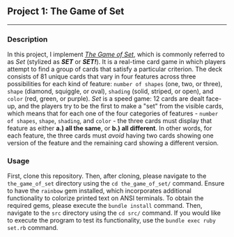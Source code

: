 ## Project 1: The Game of Set

---

### Description

In this project, I implement [_The Game of Set_](https://en.wikipedia.org/wiki/Set_(card_game)), which is commonly referred to as _Set_ (stylized as ___SET___ or ___SET!___). It is a real-time card game in which players attempt to find a group of cards that satisfy a particular criterion. The deck consists of 81 unique cards that vary in four features across three possibilities for each kind of feature: `number of shapes` (one, two, or three), `shape` (diamond, squiggle, or oval), `shading` (solid, striped, or open), and `color` (red, green, or purple). _Set_ is a speed game: 12 cards are dealt face-up, and the players try to be the first to make a "set" from the visible cards, which means that for each one of the four categories of features - `number of shapes`, `shape`, `shading`, and `color` - the three cards must display that feature as either __a.) all the same__, or __b.) all different__. In other words, for each feature, the three cards must _avoid_ having two cards showing one version of the feature and the remaining card showing a different version.

### Usage

First, clone this repository. Then, after cloning, please navigate to the `the_game_of_set` directory using the `cd the_game_of_set/` command. Ensure to have the `rainbow` gem installed, which incorporates additional functionality to colorize printed text on ANSI terminals. To obtain the required gems, please execute the `bundle install` command. Then, navigate to the `src` directory using the `cd src/` command. If you would like to execute the program to test its functionality, use the `bundle exec ruby set.rb` command.
